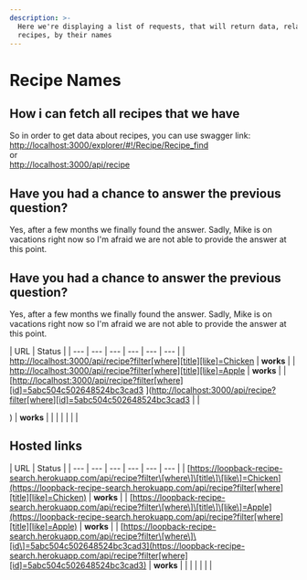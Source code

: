 ```yaml
---
description: >-
  Here we're displaying a list of requests, that will return data, related to
  recipes, by their names
---
```


# Recipe Names

## How i can fetch all recipes that we have

So in order to get data about recipes, you can use swagger link: [http://localhost:3000/explorer/\#!/Recipe/Recipe\_find](http://localhost:3000/explorer/#!/Recipe/Recipe_find)  
or  
[http://localhost:3000/api/recipe](http://localhost:3000/api/recipe)

## Have you had a chance to answer the previous question?

Yes, after a few months we finally found the answer. Sadly, Mike is on vacations right now so I'm afraid we are not able to provide the answer at this point.

## Have you had a chance to answer the previous question?

Yes, after a few months we finally found the answer. Sadly, Mike is on vacations right now so I'm afraid we are not able to provide the answer at this point.

| URL | Status |
| --- | --- | --- | --- | --- | --- |
| [http://localhost:3000/api/recipe?filter\[where\]\[title\]\[like\]=Chicken](http://localhost:3000/api/recipe?filter[where][title][like]=Chicken) | **works** |
| [http://localhost:3000/api/recipe?filter\[where\]\[title\]\[like\]=Apple](http://localhost:3000/api/recipe?filter[where][title][like]=Apple) | **works** |
| \[[http://localhost:3000/api/recipe?filter\[where\]\[id\]=5abc504c502648524bc3cad3](http://localhost:3000/api/recipe?filter[where][id]=5abc504c502648524bc3cad3) \]\([http://localhost:3000/api/recipe?filter\[where\]\[id\]=5abc504c502648524bc3cad3](http://localhost:3000/api/recipe?filter[where][id]=5abc504c502648524bc3cad3) |  |

\) \| **works** \| \| \| \| \| \| \|

## Hosted links

| URL | Status |
| --- | --- | --- | --- | --- | --- |
| [https://loopback-recipe-search.herokuapp.com/api/recipe?filter\[where\]\[title\]\[like\]=Chicken](https://loopback-recipe-search.herokuapp.com/api/recipe?filter[where][title][like]=Chicken) | **works** |
| [https://loopback-recipe-search.herokuapp.com/api/recipe?filter\[where\]\[title\]\[like\]=Apple](https://loopback-recipe-search.herokuapp.com/api/recipe?filter[where][title][like]=Apple) | **works** |
| [https://loopback-recipe-search.herokuapp.com/api/recipe?filter\[where\]\[id\]=5abc504c502648524bc3cad3](https://loopback-recipe-search.herokuapp.com/api/recipe?filter[where][id]=5abc504c502648524bc3cad3) | **works** |
|  |  |
|  |  |

